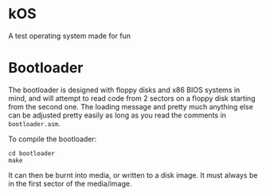 # kOS
A test operating system made for fun


# Bootloader
The bootloader is designed with floppy disks and x86 
BIOS systems in mind, and will attempt to read code 
from 2 sectors on a floppy disk starting from the 
second one. The loading message and pretty much 
anything else can be adjusted pretty easily as long 
as you read the comments in `bootloader.asm`.

To compile the bootloader:
```
cd bootloader
make
```
It can then be burnt into media, or written to a disk
image. It must always be in the first sector of the
media/image.